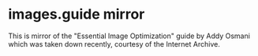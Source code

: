 # images.guide mirror

This is mirror of the "Essential Image Optimization" guide by Addy Osmani which was taken down recently, courtesy of the Internet Archive.

